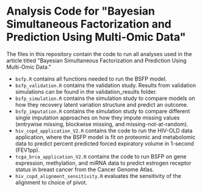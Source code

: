 # Analysis Code for "Bayesian Simultaneous Factorization and Prediction Using Multi-Omic Data"

The files in this repository contain the code to run all analyses used in the article titled "Bayesian Simultaneous Factorization and Prediction Using Multi-Omic Data." 

* `bsfp.R` contains all functions needed to run the BSFP model. 
* `bsfp_validation.R` contains the validation study. Results from validation simulations can be found in the validation_results folder. 
* `bsfp_simulation.R` contains the simulation study to compare models on how they recovery latent variation structure and predict an outcome. 
* `bsfp_imputation.R` contains the simulation study to compare different single imputation approaches on how they impute missing values (entrywise missing, blockwise missing, and missing-not-at-random).
* `hiv_copd_application_V2.R` contains the code to run the HIV-OLD data application, where the BSFP model is fit on proteomic and metabolomic data to predict percent predicted forced expiratory volume in 1-second (FEV1pp).
* `tcga_brca_application_V2.R` contains the code to run BSFP on gene expression, methylation, and miRNA data to predict estrogen receptor status in breast cancer from the Cancer Genome Atlas.
* `hiv_copd_alignment_sensitivity.R` evaluates the sensitivity of the alignment to choice of pivot. 
